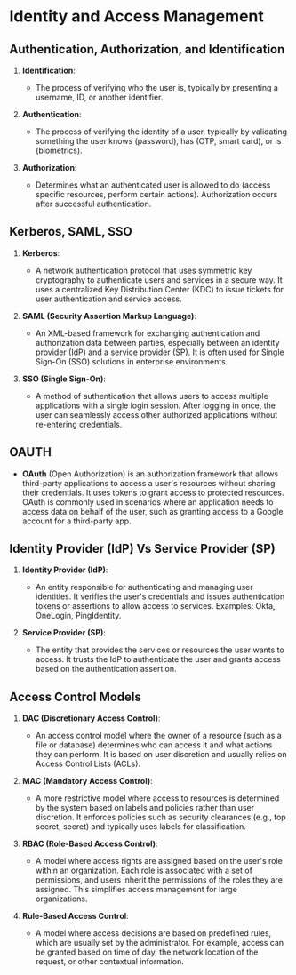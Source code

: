 # Identity and Access Management

## Authentication, Authorization, and Identification

1. **Identification**:

   - The process of verifying who the user is, typically by presenting a username, ID, or another identifier.

2. **Authentication**:

   - The process of verifying the identity of a user, typically by validating something the user knows (password), has (OTP, smart card), or is (biometrics).

3. **Authorization**:
   - Determines what an authenticated user is allowed to do (access specific resources, perform certain actions). Authorization occurs after successful authentication.

## Kerberos, SAML, SSO

1. **Kerberos**:

   - A network authentication protocol that uses symmetric key cryptography to authenticate users and services in a secure way. It uses a centralized Key Distribution Center (KDC) to issue tickets for user authentication and service access.

2. **SAML (Security Assertion Markup Language)**:

   - An XML-based framework for exchanging authentication and authorization data between parties, especially between an identity provider (IdP) and a service provider (SP). It is often used for Single Sign-On (SSO) solutions in enterprise environments.

3. **SSO (Single Sign-On)**:
   - A method of authentication that allows users to access multiple applications with a single login session. After logging in once, the user can seamlessly access other authorized applications without re-entering credentials.

## OAUTH

- **OAuth** (Open Authorization) is an authorization framework that allows third-party applications to access a user's resources without sharing their credentials. It uses tokens to grant access to protected resources. OAuth is commonly used in scenarios where an application needs to access data on behalf of the user, such as granting access to a Google account for a third-party app.

## Identity Provider (IdP) Vs Service Provider (SP)

1. **Identity Provider (IdP)**:

   - An entity responsible for authenticating and managing user identities. It verifies the user's credentials and issues authentication tokens or assertions to allow access to services. Examples: Okta, OneLogin, PingIdentity.

2. **Service Provider (SP)**:
   - The entity that provides the services or resources the user wants to access. It trusts the IdP to authenticate the user and grants access based on the authentication assertion.

## Access Control Models

1. **DAC (Discretionary Access Control)**:

   - An access control model where the owner of a resource (such as a file or database) determines who can access it and what actions they can perform. It is based on user discretion and usually relies on Access Control Lists (ACLs).

2. **MAC (Mandatory Access Control)**:

   - A more restrictive model where access to resources is determined by the system based on labels and policies rather than user discretion. It enforces policies such as security clearances (e.g., top secret, secret) and typically uses labels for classification.

3. **RBAC (Role-Based Access Control)**:

   - A model where access rights are assigned based on the user's role within an organization. Each role is associated with a set of permissions, and users inherit the permissions of the roles they are assigned. This simplifies access management for large organizations.

4. **Rule-Based Access Control**:
   - A model where access decisions are based on predefined rules, which are usually set by the administrator. For example, access can be granted based on time of day, the network location of the request, or other contextual information.
